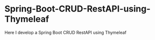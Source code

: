 # Spring-Boot-CRUD-RestAPI-using-Thymeleaf
Here I develop a Spring Boot CRUD RestAPI using Thymeleaf
